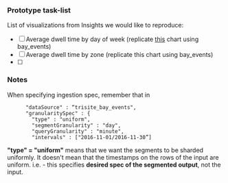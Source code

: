 
### Prototype task-list

List of visualizations from Insights we would like to reproduce:

- [ ] Average dwell time by day of week (replicate [this](https://insights.parkassist.com/en/sites/ft-lauderdale/reports/dwell?end_date=20160921&end_time=23%3A30&start_date=20160820&start_time=00%3A00#tab-summary) chart using bay_events)
- [ ] Average dwell time by zone (replicate this chart using bay_events)
- [ ] 


### Notes
When specifying ingestion spec, remember that in 
```
      "dataSource" : “trisite_bay_events",
      "granularitySpec" : {
        "type" : "uniform",
        "segmentGranularity" : "day",
        "queryGranularity" : "minute",
        "intervals" : ["2016-11-01/2016-11-30”]
 ```       
**"type" = "uniform"** means that we want the segments to be sharded uniformly. It doesn't mean that the timestamps on the rows of the input are uniform. i.e. - this specifies **desired spec of the segmented output**, not the input. 

